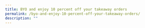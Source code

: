 ```yaml
---
title: BYO and enjoy 10 percent off your takeaway orders
permalink: /byo-and-enjoy-10-percent-off-your-takeaway-orders/
description: ""
---
```

